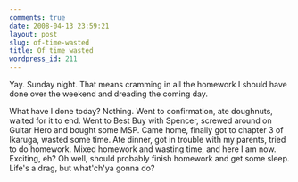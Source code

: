 ```yaml
---
comments: true
date: 2008-04-13 23:59:21
layout: post
slug: of-time-wasted
title: Of time wasted
wordpress_id: 211
---
```


Yay. Sunday night. That means cramming in all the homework I should have done over the weekend and dreading the coming day.

What have I done today? Nothing. Went to confirmation, ate doughnuts, waited for it to end. Went to Best Buy with Spencer, screwed around on Guitar Hero and bought some MSP. Came home, finally got to chapter 3 of Ikaruga, wasted some time. Ate dinner, got in trouble with my parents, tried to do homework. Mixed homework and wasting time, and here I am now. Exciting, eh? Oh well, should probably finish homework and get some sleep. Life's a drag, but what'ch'ya gonna do?
